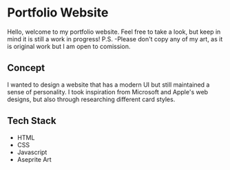# Portfolio Website 
Hello, welcome to my portfolio website. Feel free to take a look, but keep in mind it is still a work in progress! 
P.S. -Please don't copy any of my art, as it is original work but I am open to comission. 

## Concept 
I wanted to design a website that has a modern UI but still maintained a sense of personality. I took inspiration from Microsoft and Apple's web designs, but also through researching different card styles. 

## Tech Stack 
- HTML
- CSS
- Javascript
- Aseprite Art 
